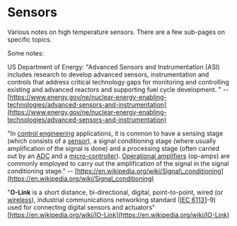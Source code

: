 # Sensors

Various notes on high temperature sensors. There are a few sub-pages on specific topics.

Some notes:

US Department of Energy: "Advanced Sensors and Instrumentation \(ASI\) includes research to develop advanced sensors, instrumentation and controls that address critical technology gaps for monitoring and controlling existing and advanced reactors and supporting fuel cycle development. " -- [https://www.energy.gov/ne/nuclear-energy-enabling-technologies/advanced-sensors-and-instrumentation](https://www.energy.gov/ne/nuclear-energy-enabling-technologies/advanced-sensors-and-instrumentation)

"In [control engineering](https://en.wikipedia.org/wiki/Control_engineering) applications, it is common to have a sensing stage \(which consists of a [sensor](https://en.wikipedia.org/wiki/Sensor)\), a signal conditioning stage \(where usually amplification of the signal is done\) and a processing stage \(often carried out by an [ADC](https://en.wikipedia.org/wiki/Analog-to-digital_converter) and a [micro-controller](https://en.wikipedia.org/wiki/Micro-controller)\). [Operational amplifiers](https://en.wikipedia.org/wiki/Operational_amplifiers) \(op-amps\) are commonly employed to carry out the amplification of the signal in the signal conditioning stage." -- [https://en.wikipedia.org/wiki/Signal\_conditioning](https://en.wikipedia.org/wiki/Signal_conditioning)

"**O-Link** is a short distance, bi-directional, digital, point-to-point, wired \(or [wireless](https://en.wikipedia.org/wiki/IO-Link#IO-Link_Wireless)\), industrial communications networking standard \([IEC 61131](https://en.wikipedia.org/wiki/IEC_61131)-9\) used for connecting digital sensors and actuators" [https://en.wikipedia.org/wiki/IO-Link](https://en.wikipedia.org/wiki/IO-Link)

